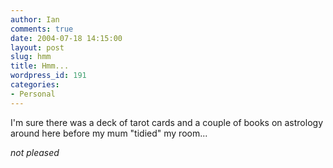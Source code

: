 ```yaml
---
author: Ian
comments: true
date: 2004-07-18 14:15:00
layout: post
slug: hmm
title: Hmm...
wordpress_id: 191
categories:
- Personal
---
```


I'm sure there was a deck of tarot cards and a couple of books on astrology around here before my mum "tidied" my room...  

*not pleased*
